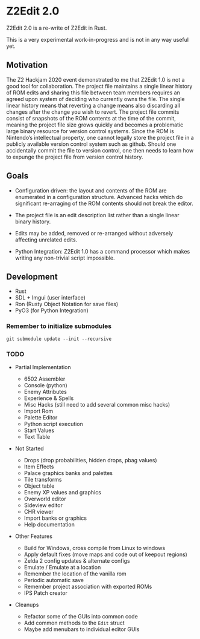 # Z2Edit 2.0

Z2Edit 2.0 is a re-write of Z2Edit in Rust.

This is a very experimental work-in-progress and is not in any way useful yet.

## Motivation

The Z2 Hackjam 2020 event demonstrated to me that Z2Edit 1.0 is not a
good tool for collaboration.  The project file maintains a single linear
history of ROM edits and sharing this file between team members requires
an agreed upon system of deciding who currently owns the file.  The single
linear history means that reverting a change means also discarding all
changes after the change you wish to revert.  The project file commits
consist of snapshots of the ROM contents at the time of the commit,
meaning the project file size grows quickly and becomes a problematic
large binary resource for version control systems.  Since the ROM is
Nintendo’s intellectual property, one cannot legally store the project
file in a publicly available version control system such as github.
Should one accidentally commit the file to version control, one then needs
to learn how to expunge the project file from version control history.

## Goals

- Configuration driven: the layout and contents of the ROM are enumerated in
  a configuration structure.  Advanced hacks which do significant re-arraging 
  of the ROM contents should not break the editor.
  
- The project file is an edit description list rather than a single linear
  binary history.

- Edits may be added, removed or re-arranged without adversely affecting
  unrelated edits.

- Python Integration: Z2Edit 1.0 has a command processor which makes writing
  any non-trivial script impossible.


## Development

- Rust
- SDL + Imgui (user interface)
- Ron (Rusty Object Notation for save files)
- PyO3 (for Python Integration)

### Remember to initialize submodules
```
git submodule update --init --recursive
```

### TODO

- Partial Implementation
    - 6502 Assembler
    - Console (python)
    - Enemy Attributes
    - Experience & Spells
    - Misc Hacks (still need to add several common misc hacks)
    - Import Rom
    - Palette Editor
    - Python script execution
    - Start Values
    - Text Table

- Not Started
    - Drops (drop probabilities, hidden drops, pbag values)
    - Item Effects
    - Palace graphics banks and palettes
    - Tile transforms
    - Object table
    - Enemy XP values and graphics
    - Overworld editor
    - Sideview editor
    - CHR viewer
    - Import banks or graphics
    - Help documentation

- Other Features
    - Build for Windows, cross compile from Linux to windows
    - Apply default fixes (move maps and code out of keepout regions)
    - Zelda 2 config updates & alternate configs
    - Emulate / Emulate at a location
    - Remember the location of the vanilla rom
    - Periodic automatic save
    - Remember project association with exported ROMs
    - IPS Patch creator

- Cleanups
    - Refactor some of the GUIs into common code
    - Add common methods to the `Edit` struct
    - Maybe add menubars to individual editor GUIs
